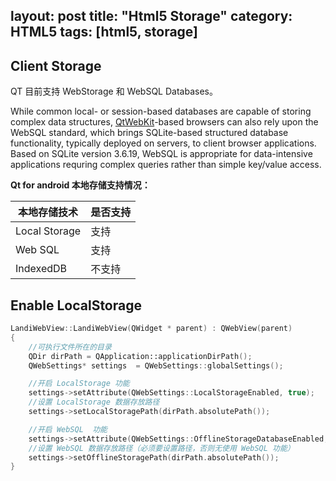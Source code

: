 layout: post
title: "Html5 Storage"
category: HTML5
tags: [html5, storage]
---

## Client Storage

QT 目前支持 WebStorage 和 WebSQL Databases。

While common local- or session-based databases are capable of storing complex data structures, [QtWebKit](qtwebkit.html)-based browsers can also rely upon the WebSQL standard, which brings SQLite-based structured database functionality, typically deployed on servers, to client browser applications. Based on SQLite version 3.6.19, WebSQL is appropriate for data-intensive applications requring complex queries rather than simple key/value access.

__Qt for android 本地存储支持情况：__

本地存储技术 | 是否支持
-------------|----
Local Storage |  支持
Web SQL | 支持
IndexedDB  | 不支持


## Enable LocalStorage

```cpp
LandiWebView::LandiWebView(QWidget * parent) : QWebView(parent)
{
    //可执行文件所在的目录
    QDir dirPath = QApplication::applicationDirPath(); 
    QWebSettings* settings  = QWebSettings::globalSettings();

    //开启 LocalStorage 功能
    settings->setAttribute(QWebSettings::LocalStorageEnabled, true);
    //设置 LocalStorage 数据存放路径
    settings->setLocalStoragePath(dirPath.absolutePath());

    //开启 WebSQL  功能
    settings->setAttribute(QWebSettings::OfflineStorageDatabaseEnabled,true);
    //设置 WebSQL 数据存放路径（必须要设置路径，否则无使用 WebSQL 功能）
    settings->setOfflineStoragePath(dirPath.absolutePath());
}
```

<!-- more -->